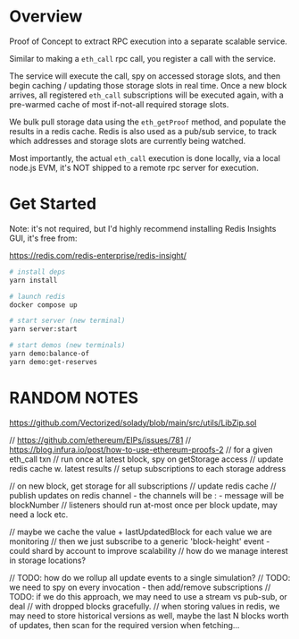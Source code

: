 # Overview

Proof of Concept to extract RPC execution into a separate scalable service.

Similar to making a `eth_call` rpc call, you register a call with the service.

The service will execute the call, spy on accessed storage slots, and then
begin caching / updating those storage slots in real time. Once a new block
arrives, all registered `eth_call` subscriptions will be executed again, with 
a pre-warmed cache of most  if-not-all required storage slots. 

We bulk pull storage data using the `eth_getProof` method, and populate the results
in a redis cache. Redis is also used as a pub/sub service, to track which 
addresses and storage slots are currently being watched.

Most importantly, the actual `eth_call` execution is done locally, via a local
node.js EVM, it's NOT shipped to a remote rpc server for execution.


# Get Started

Note: it's not required, but I'd highly recommend installing Redis Insights GUI, it's free from:

https://redis.com/redis-enterprise/redis-insight/

```sh
# install deps
yarn install

# launch redis
docker compose up

# start server (new terminal)
yarn server:start

# start demos (new terminals)
yarn demo:balance-of
yarn demo:get-reserves

```


# RANDOM NOTES
https://github.com/Vectorized/solady/blob/main/src/utils/LibZip.sol


// https://github.com/ethereum/EIPs/issues/781
// https://blog.infura.io/post/how-to-use-ethereum-proofs-2
// for a given eth_call txn
// run once at latest block, spy on getStorage access
// update redis cache w. latest results
// setup subscriptions to each storage address

// on new block, get storage for all subscriptions
// update redis cache
// publish updates on redis channel - the channels will be <contract>:<key> - message will be blockNumber
// listeners should run at-most once per block update, may need a lock etc.

// maybe we cache the value + lastUpdatedBlock for each value we are monitoring
// then we just subscribe to a generic 'block-height' event - could shard by account to improve scalability
// how do we manage interest in storage locations?

// TODO: how do we rollup all update events to a single simulation?
// TODO: we need to spy on every invocation - then add/remove subscriptions
// TODO: if we do this approach, we may need to use a stream vs pub-sub, or deal
// with dropped blocks gracefully.
// when storing values in redis, we may need to store historical versions as well, maybe the last N blocks worth of updates, then scan for the required version when fetching...
